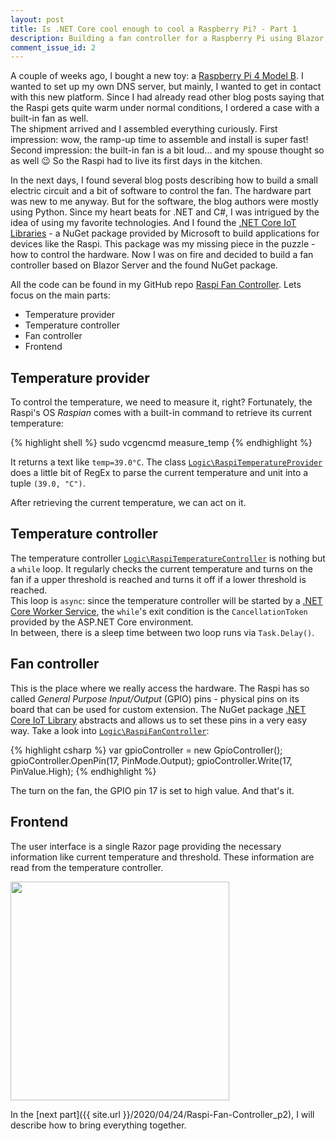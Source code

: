 ```yaml
---
layout: post
title: Is .NET Core cool enough to cool a Raspberry Pi? - Part 1
description: Building a fan controller for a Raspberry Pi using Blazor Server
comment_issue_id: 2
---
```


A couple of weeks ago, I bought a new toy: a [Raspberry Pi 4 Model B](https://www.raspberrypi.org/products/raspberry-pi-4-model-b/). I wanted to set up my own DNS server, but mainly, I wanted to get in contact with this new platform. Since I had already read other blog posts saying that the Raspi gets quite warm under normal conditions, I ordered a case with a built-in fan as well.  
The shipment arrived and I assembled everything curiously. First impression: wow, the ramp-up time to assemble and install is super fast! Second impression: the built-in fan is a bit loud... and my spouse thought so as well :wink: So the Raspi had to live its first days in the kitchen.

In the next days, I found several blog posts describing how to build a small electric circuit and a bit of software to control the fan. The hardware part was new to me anyway. But for the software, the blog authors were mostly using Python. Since my heart beats for .NET and C#, I was intrigued by the idea of using my favorite technologies. And I found the [.NET Core IoT Libraries](https://github.com/dotnet/iot) - a NuGet package provided by Microsoft to build applications for devices like the Raspi. This package was my missing piece in the puzzle - how to control the hardware. Now I was on fire and decided to build a fan controller based on Blazor Server and the found NuGet package.

All the code can be found in my GitHub repo [Raspi Fan Controller](https://github.com/mu88/RaspiFanController). Lets focus on the main parts:

* Temperature provider
* Temperature controller
* Fan controller
* Frontend


## Temperature provider

To control the temperature, we need to measure it, right? Fortunately, the Raspi's OS *Raspian* comes with a built-in command to retrieve its current temperature:

{% highlight shell %}
sudo vcgencmd measure_temp
{% endhighlight %}

It returns a text like `temp=39.0°C`. The class [`Logic\RaspiTemperatureProvider`](https://github.com/mu88/RaspiFanController/blob/master/RaspiFanController/Logic/RaspiTemperatureProvider.cs) does a little bit of RegEx to parse the current temperature and unit into a tuple `(39.0, "C")`.

After retrieving the current temperature, we can act on it.


## Temperature controller

The temperature controller [`Logic\RaspiTemperatureController`](https://github.com/mu88/RaspiFanController/blob/master/RaspiFanController/Logic/RaspiTemperatureController.cs) is nothing but a `while` loop. It regularly checks the current temperature and turns on the fan if a upper threshold is reached and turns it off if a lower threshold is reached.  
This loop is `async`: since the temperature controller will be started by a [.NET Core Worker Service](https://docs.microsoft.com/en-us/aspnet/core/fundamentals/host/hosted-services?view=aspnetcore-3.1&tabs=visual-studio), the `while`'s exit condition is the `CancellationToken` provided by the ASP.NET Core environment.  
In between, there is a sleep time between two loop runs via `Task.Delay()`.


## Fan controller

This is the place where we really access the hardware. The Raspi has so called *General Purpose Input/Output* (GPIO) pins - physical pins on its board that can be used for custom extension. The NuGet package [.NET Core IoT Library](https://github.com/dotnet/iot) abstracts and allows us to set these pins in a very easy way. Take a look into [`Logic\RaspiFanController`](https://github.com/mu88/RaspiFanController/blob/master/RaspiFanController/Logic/RaspiFanController.cs):

{% highlight csharp %}
var gpioController = new GpioController();
gpioController.OpenPin(17, PinMode.Output);
gpioController.Write(17, PinValue.High);
{% endhighlight %}

The turn on the fan, the GPIO pin 17 is set to high value. And that's it.


## Frontend

The user interface is a single Razor page providing the necessary information like current temperature and threshold. These information are read from the temperature controller.

<img src="{{ site.url }}/public/post_assets/200424_Raspi_Fan_Controller/Image1.jpg" width="350" />


In the [next part]({{ site.url }}/2020/04/24/Raspi-Fan-Controller_p2), I will describe how to bring everything together.